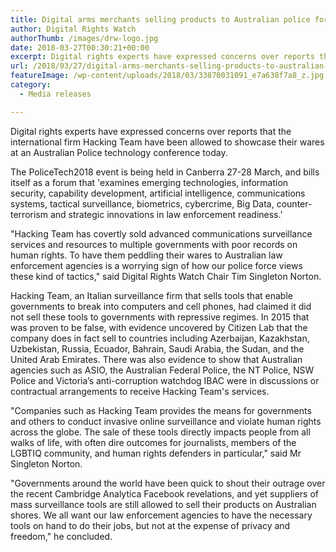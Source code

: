 ```yaml
---
title: Digital arms merchants selling products to Australian police forces?
author: Digital Rights Watch
authorThumb: /images/drw-logo.jpg
date: 2018-03-27T00:30:21+00:00
excerpt: Digital rights experts have expressed concerns over reports that the international firm Hacking Team have been allowed to showcase their wares at an Australian Police technology conference today.
url: /2018/03/27/digital-arms-merchants-selling-products-to-australian-police-forces/
featureImage: /wp-content/uploads/2018/03/33870031091_e7a638f7a8_z.jpg
category:
  - Media releases

---
```

Digital rights experts have expressed concerns over reports that the international firm Hacking Team have been allowed to showcase their wares at an Australian Police technology conference today.

The PoliceTech2018 event is being held in Canberra 27-28 March, and bills itself as a forum that 'examines emerging technologies, information security, capability development, artificial intelligence, communications systems, tactical surveillance, biometrics, cybercrime, Big Data, counter-terrorism and strategic innovations in law enforcement readiness.'

"Hacking Team has covertly sold advanced communications surveillance services and resources to multiple governments with poor records on human rights. To have them peddling their wares to Australian law enforcement agencies is a worrying sign of how our police force views these kind of tactics," said Digital Rights Watch Chair Tim Singleton Norton.

Hacking Team, an Italian surveillance firm that sells tools that enable governments to break into computers and cell phones, had claimed it did not sell these tools to governments with repressive regimes. In 2015 that was proven to be false, with evidence uncovered by Citizen Lab that the company does in fact sell to countries including Azerbaijan, Kazakhstan, Uzbekistan, Russia, Ecuador, Bahrain, Saudi Arabia, the Sudan, and the United Arab Emirates. There was also evidence to show that Australian agencies such as ASIO, the Australian Federal Police, the NT Police, NSW Police and Victoria&#8217;s anti-corruption watchdog IBAC were in discussions or contractual arrangements to receive Hacking Team's services.

"Companies such as Hacking Team provides the means for governments and others to conduct invasive online surveillance and violate human rights across the globe. The sale of these tools directly impacts people from all walks of life, with often dire outcomes for journalists, members of the LGBTIQ community, and human rights defenders in particular," said Mr Singleton Norton.

"Governments around the world have been quick to shout their outrage over the recent Cambridge Analytica Facebook revelations, and yet suppliers of mass surveillance tools are still allowed to sell their products on Australian shores. We all want our law enforcement agencies to have the necessary tools on hand to do their jobs, but not at the expense of privacy and freedom," he concluded.
